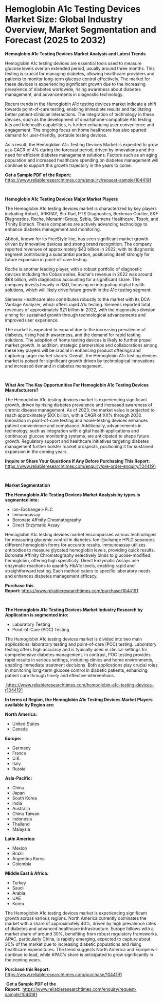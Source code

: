 <p><h1>Hemoglobin A1c Testing Devices Market Size: Global Industry Overview, Market Segmentation and Forecast (2025 to 2032)</h1></p><p><strong>Hemoglobin A1c Testing Devices Market Analysis and Latest Trends</strong></p>
<p><p>Hemoglobin A1c testing devices are essential tools used to measure glucose levels over an extended period, usually around three months. This testing is crucial for managing diabetes, allowing healthcare providers and patients to monitor long-term glucose control effectively. The market for these devices is experiencing significant growth due to the increasing prevalence of diabetes worldwide, rising awareness about diabetes management, and advancements in diagnostic technology.</p><p>Recent trends in the Hemoglobin A1c testing devices market indicate a shift towards point-of-care testing, enabling immediate results and facilitating better patient-clinician interactions. The integration of technology in these devices, such as the development of smartphone-compatible A1c testing kits and telehealth capabilities, is further enhancing user convenience and engagement. The ongoing focus on home healthcare has also spurred demand for user-friendly, portable testing devices.</p><p>As a result, the Hemoglobin A1c Testing Devices Market is expected to grow at a CAGR of 4% during the forecast period, driven by innovations and the need for efficient diabetes management solutions. Factors such as an aging population and increased healthcare spending on diabetes management will continue to support this growth trajectory in the years to come.</p></p>
<p><strong>Get a Sample PDF of the Report:&nbsp;</strong> <a href="https://www.reliableresearchtimes.com/enquiry/request-sample/1044191?utm_campaign=2205&utm_medium=2&utm_source=Github&utm_content=ia&utm_term=12042025&utm_id=hemoglobin-a1c-testing-devices">https://www.reliableresearchtimes.com/enquiry/request-sample/1044191</a></p>
<p>&nbsp;</p>
<p><strong>Hemoglobin A1c Testing Devices Major Market Players</strong></p>
<p><p>The Hemoglobin A1c testing devices market is characterized by key players including Abbott, ARKRAY, Bio-Rad, PTS Diagnostics, Beckman Coulter, EKF Diagnostics, Roche, Menarini Group, Sebia, Siemens Healthcare, Tosoh, and Trinity Biotech. These companies are actively advancing technology to enhance diabetes management and monitoring.</p><p>Abbott, known for its FreeStyle line, has seen significant market growth driven by innovative devices and strong brand recognition. The company reported revenues of approximately $43 billion in 2022, with its diagnostic segment contributing a substantial portion, positioning itself strongly for future expansion in point-of-care testing.</p><p>Roche is another leading player, with a robust portfolio of diagnostic devices including the Cobas series. Roche's revenue in 2022 was around $68 billion, with diagnostics accounting for a significant share. The company invests heavily in R&D, focusing on integrating digital health solutions, which will likely drive future growth in the A1c testing segment.</p><p>Siemens Healthcare also contributes robustly to the market with its DCA Vantage Analyzer, which offers rapid A1c testing. Siemens reported total revenues of approximately $21 billion in 2022, with the diagnostics division aiming for sustained growth through technological advancements and improved user experience.</p><p>The market is expected to expand due to the increasing prevalence of diabetes, rising health awareness, and the demand for rapid testing solutions. The adoption of home testing devices is likely to further propel market growth. In addition, strategic partnerships and collaborations among these key players will be crucial in enhancing product offerings and capturing larger market shares. Overall, the Hemoglobin A1c testing devices market is poised for significant growth driven by technological innovations and increased demand in diabetes management.</p></p>
<p>&nbsp;</p>
<p><strong>What Are The Key Opportunities For Hemoglobin A1c Testing Devices Manufacturers?</strong></p>
<p><p>The Hemoglobin A1c testing devices market is experiencing significant growth, driven by rising diabetes prevalence and increased awareness of chronic disease management. As of 2023, the market value is projected to reach approximately $XX billion, with a CAGR of XX% through 2030. Innovation in point-of-care testing and home-testing devices enhances patient convenience and compliance. Additionally, advancements in technology, such as integration with digital health applications and continuous glucose monitoring systems, are anticipated to shape future growth. Regulatory support and healthcare initiatives targeting diabetes management further bolster market prospects, positioning it for sustained expansion in the coming years.</p></p>
<p><strong>Inquire or Share Your Questions If Any Before Purchasing This Report:</strong> <a href="https://www.reliableresearchtimes.com/enquiry/pre-order-enquiry/1044191?utm_campaign=2205&utm_medium=2&utm_source=Github&utm_content=ia&utm_term=12042025&utm_id=hemoglobin-a1c-testing-devices">https://www.reliableresearchtimes.com/enquiry/pre-order-enquiry/1044191</a></p>
<p>&nbsp;</p>
<p><strong>Market Segmentation</strong></p>
<p><strong>The Hemoglobin A1c Testing Devices Market Analysis by types is segmented into:</strong></p>
<p><ul><li>Ion-Exchange HPLC</li><li>Immunoassay</li><li>Boronate Affinity Chromatography</li><li>Direct Enzymatic Assay</li></ul></p>
<p><p>Hemoglobin A1c testing devices market encompasses various technologies for measuring glycemic control in diabetes. Ion-Exchange HPLC separates different hemoglobin forms for accurate results. Immunoassay utilizes antibodies to measure glycated hemoglobin levels, providing quick results. Boronate Affinity Chromatography selectively binds to glucose-modified hemoglobin, offering high specificity. Direct Enzymatic Assays use enzymatic reactions to quantify HbA1c levels, enabling rapid and straightforward testing. Each method caters to specific laboratory needs and enhances diabetes management efficacy.</p></p>
<p><strong>Purchase this Report:&nbsp;</strong><a href="https://www.reliableresearchtimes.com/purchase/1044191?utm_campaign=2205&utm_medium=2&utm_source=Github&utm_content=ia&utm_term=12042025&utm_id=hemoglobin-a1c-testing-devices">https://www.reliableresearchtimes.com/purchase/1044191</a></p>
<p>&nbsp;</p>
<p><strong>The Hemoglobin A1c Testing Devices Market Industry Research by Application is segmented into:</strong></p>
<p><ul><li>Laboratory Testing</li><li>Point-of-Care (POC) Testing</li></ul></p>
<p><p>The Hemoglobin A1c testing devices market is divided into two main applications: laboratory testing and point-of-care (POC) testing. Laboratory testing offers high accuracy and is typically used in clinical settings for comprehensive diabetes management. In contrast, POC testing provides rapid results in various settings, including clinics and home environments, enabling immediate treatment decisions. Both applications play crucial roles in monitoring long-term glucose control in diabetic patients, enhancing patient care through timely and effective interventions.</p></p>
<p><a href="https://www.reliableresearchtimes.com/hemoglobin-a1c-testing-devices-r1044191?utm_campaign=2205&utm_medium=2&utm_source=Github&utm_content=ia&utm_term=12042025&utm_id=hemoglobin-a1c-testing-devices">&nbsp;https://www.reliableresearchtimes.com/hemoglobin-a1c-testing-devices-r1044191</a></p>
<p><strong>In terms of Region, the Hemoglobin A1c Testing Devices Market Players available by Region are:</strong></p>
<p>
    <p> <strong> North America: </strong>
        <ul>
            <li>United States</li>
            <li>Canada</li>
        </ul>
        </p> 
    <p> <strong> Europe: </strong>
        <ul>
            <li>Germany</li>
            <li>France</li>
            <li>U.K.</li>
            <li>Italy</li>
            <li>Russia</li>
        </ul>
        </p> 
    <p> <strong> Asia-Pacific: </strong>
        <ul>
            <li>China</li>
            <li>Japan</li>
            <li>South Korea</li>
            <li>India</li>
            <li>Australia</li>
            <li>China Taiwan</li>
            <li>Indonesia</li>
            <li>Thailand</li>
            <li>Malaysia</li>
        </ul>
        </p> 
    <p> <strong> Latin America: </strong>
        <ul>
            <li>Mexico</li>
            <li>Brazil</li>
            <li>Argentina Korea</li>
            <li>Colombia</li>
        </ul>
        </p> 
    <p> <strong> Middle East & Africa: </strong>
        <ul>
            <li>Turkey</li>
            <li>Saudi</li>
            <li>Arabia</li>
            <li>UAE</li>
            <li>Korea</li>
        </ul>
    </p>
    </p>
<p><p>The Hemoglobin A1c testing devices market is experiencing significant growth across various regions. North America currently dominates the market with a share of approximately 40%, driven by high prevalence rates of diabetes and advanced healthcare infrastructure. Europe follows with a market share of around 30%, benefiting from robust regulatory frameworks. APAC, particularly China, is rapidly emerging, expected to capture about 20% of the market due to increasing diabetic populations and rising healthcare expenditures. The trend suggests North America and Europe will continue to lead, while APAC's share is anticipated to grow significantly in the coming years.</p></p>
<p><strong>Purchase this Report: </strong><a href="https://www.reliableresearchtimes.com/purchase/1044191?utm_campaign=2205&utm_medium=2&utm_source=Github&utm_content=ia&utm_term=12042025&utm_id=hemoglobin-a1c-testing-devices">https://www.reliableresearchtimes.com/purchase/1044191</a></p>
<p>&nbsp;<strong>Get a Sample PDF of the Report:&nbsp;&nbsp;</strong><a href="https://www.reliableresearchtimes.com/enquiry/request-sample/1044191?utm_campaign=2205&utm_medium=2&utm_source=Github&utm_content=ia&utm_term=12042025&utm_id=hemoglobin-a1c-testing-devices">https://www.reliableresearchtimes.com/enquiry/request-sample/1044191</a></p>
<p><strong></strong></p>
<p><p></p><p></p><p></p></p>